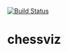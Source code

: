 [![Build Status](https://travis-ci.org/ShchegolevAlex/chessviz.svg?branch=master)](https://travis-ci.org/ShchegolevAlex/chessviz)
# chessviz
